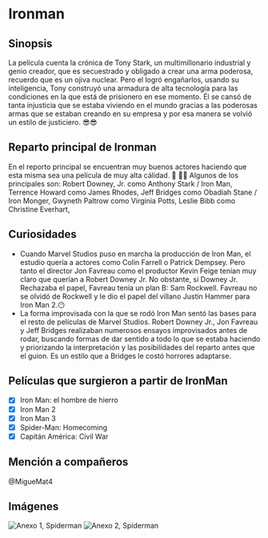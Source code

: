 # Ironman

## Sinopsis

La película cuenta la crónica de Tony Stark, un multimillonario industrial y genio creador, que es secuestrado y obligado a crear una arma poderosa, recuerdo que es un ojiva nuclear.
Pero el logró engañarlos, usando su inteligencia, Tony construyó una armadura de alta tecnología para las condiciones en la que está de prisionero en ese momento.
Él se cansó de tanta injusticia que se estaba viviendo en el mundo gracias a las poderosas armas que se estaban creando en su empresa y por esa manera se volvió un estilo de justiciero. 😎:sunglasses:

## Reparto principal de Ironman

En el reporto principal se encuentran muy buenos actores haciendo que esta misma sea una película de muy alta cálidad. :star_struck: 🥰🤩
Algunos de los principales son: Robert Downey, Jr. como Anthony Stark / Iron Man, 
Terrence Howard como James Rhodes,
Jeff Bridges como Obadiah Stane / Iron Monger,
Gwyneth Paltrow como Virginia Potts,
Leslie Bibb como Christine Everhart,

## Curiosidades

- Cuando Marvel Studios puso en marcha la producción de Iron Man, el estudio quería a actores como Colin Farrell o Patrick Dempsey. Pero tanto el director Jon Favreau como el productor Kevin Feige tenían muy claro que querían a Robert Downey Jr. No obstante, si Downey Jr. Rechazaba el papel, Favreau tenía un plan B: Sam Rockwell. Favreau no se olvidó de Rockwell y le dio el papel del villano Justin Hammer para Iron Man 2.😶
- La forma improvisada con la que se rodó Iron Man sentó las bases para el resto de películas de Marvel Studios. Robert Downey Jr., Jon Favreau y Jeff Bridges realizaban numerosos ensayos improvisados antes de rodar, buscando formas de dar sentido a todo lo que se estaba haciendo y priorizando la interpretación y las posibilidades del reparto antes que el guion. Es un estilo que a Bridges le costó horrores adaptarse.

## Películas que surgieron a partir de IronMan

- [x] Iron Man: el hombre de hierro
- [x] Iron Man 2
- [x] Iron Man 3
- [x] Spider-Man: Homecoming
- [x] Capitán América: Civil War

## Mención a compañeros
@MigueMat4

## Imágenes

![Anexo 1, Spiderman](https://www.xtrafondos.com/wallpapers/vertical/iron-man-8339.jpg)
![Anexo 2, Spiderman](https://res.cloudinary.com/pippa/image/fetch/h_750,w_750,f_auto/https://assets.pippa.io/shows/6081c1f58763861f89ee7e9f/6081c201198aca434427e815.jpg)
